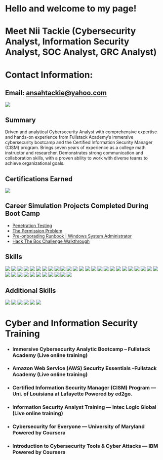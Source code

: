 # Hello and welcome to my page!

# Meet Nii Tackie (Cybersecurity Analyst, Information Security Analyst, SOC Analyst, GRC Analyst)

# Contact Information: 
  ## Email: ansahtackie@yahoo.com             


<a href="https://linkedin.com/in/niiansahtackie"><img src="https://img.shields.io/badge/-LinkedIn-0072b1?&style=for-the-badge&logo=linkedin&logoColor=white" /></a>


## Summary
Driven and analytical Cybersecurity Analyst with comprehensive expertise and hands-on experience from Fullstack Academy’s immersive cybersecurity bootcamp and the Certified Information Security Manager (CISM) program. Brings seven years of experience as a college math instructor and researcher. Demonstrates strong communication and collaboration skills, with a proven ability to work with diverse teams to achieve organizational goals.


## Certifications Earned 

<div>
<img src="https://img.shields.io/badge/-Security%2B-FF0000?&style=for-the-badge&logo=CompTIA&logoColor=white" />

</div>



## Career Simulation Projects Completed During Boot Camp
- <a href="https://github.com/ansahtackie/Penetration-Testing/tree/main">Penetration Testing</a>
- <a href="https://github.com/ansahtackie/The-Permission-Problem/tree/main">The Permission Problem</a>
- <a href="https://github.com/ansahtackie/Pre-onboarding-Runbook/tree/main">Pre-onborading Runbook | Windows System Administrator</a>
- <a href="https://github.com/ansahtackie/Walk-Through-Before-You-Run-Through/tree/main">Hack The Box Challenge Walkthrough</a>



## Skills 


<div>
    <img src="https://img.shields.io/badge/-Wireshark-1679A7?&style=for-the-badge&logo=Wireshark&logoColor=white" />
<img src="https://img.shields.io/badge/-Communication_Skills-1679A7?&style=for-the-badge&logo=Communication&logoColor=white" />
<img src="https://img.shields.io/badge/-Information_Security-1679A7?&style=for-the-badge&logo=Information_Security&logoColor=white" />
<img src="https://img.shields.io/badge/-Collaboration-1679A7?&style=for-the-badge&logo=Collaboration&logoColor=white" />
<img src="https://img.shields.io/badge/-Compliance-1679A7?&style=for-the-badge&logo=Compliance&logoColor=white" />    
<img src="https://img.shields.io/badge/-Vulnerability_Assessment-1679A7?&style=for-the-badge&logo=Vulnerability_Assessment&logoColor=white" />
<img src="https://img.shields.io/badge/-Cybersecurity-1679A7?&style=for-the-badge&logo=Cybersecurity&logoColor=white" />
    <img src="https://img.shields.io/badge/-Innovation-1679A7?&style=for-the-badge&logo=Innovation&logoColor=white" />
<img src="https://img.shields.io/badge/-Detail_Oriented-1679A7?&style=for-the-badge&logo=Detail_Oriented&logoColor=white" />
<img src="https://img.shields.io/badge/-Problem_Solving-1679A7?&style=for-the-badge&logo=Problem_Solving&logoColor=white" />
<img src="https://img.shields.io/badge/-Analysis-1679A7?&style=for-the-badge&logo=Analysis&logoColor=white" />
<img src="https://img.shields.io/badge/-Scripting-FFA500?&style=for-the-badge&logo=Scripting&logoColor=white" />
<img src="https://img.shields.io/badge/-Controls_and_Frameworks-FFA500?&style=for-the-badge&logo=Controls_and_Frameworks&logoColor=white" />
<img src="https://img.shields.io/badge/-Operating_Systems-0078D6?&style=for-the-badge&logo=Windows&logoColor=white" />
<img src="https://img.shields.io/badge/-Incident_Response-FF5733?&style=for-the-badge&logo=Incident_Response&logoColor=white" />
<img src="https://img.shields.io/badge/-Network_Security-008080?&style=for-the-badge&logo=Network_Security&logoColor=white" />
<img src="https://img.shields.io/badge/-Threat_Intelligence-8B0000?&style=for-the-badge&logo=Threat_Intelligence&logoColor=white" />
<img src="https://img.shields.io/badge/-Regulatory_Guidelines-FF5733?&style=for-the-badge&logo=Regulatory_Guidelines&logoColor=white" />
<img src="https://img.shields.io/badge/-Critical_Thinking-FFD700?&style=for-the-badge&logo=Critical_Thinking&logoColor=white" />
<img src="https://img.shields.io/badge/-Adaptability-FFA500?&style=for-the-badge&logo=Adaptability&logoColor=white" />
    <img src="https://img.shields.io/badge/-Risk_Management-FF5733?&style=for-the-badge&logo=Risk_Management&logoColor=white" />      
    <img src="https://img.shields.io/badge/-Nmap-990000?&style=for-the-badge&logo=Nmap&logoColor=white">
    <img src="https://img.shields.io/badge/-Metasploit-1679A7?&style=for-the-badge&logo=Metasploit&logoColor=white">
    <img src="https://img.shields.io/badge/-Nessus-339933?&style=for-the-badge&logo=Nessus&logoColor=white">
    <img src="https://img.shields.io/badge/-Firewall-FFA500?&style=for-the-badge&logo=Firewall&logoColor=white">    
    <img src="https://img.shields.io/badge/-Splunk-000000?&style=for-the-badge&logo=Splunk&logoColor=white" />
    <img src="https://img.shields.io/badge/-Linux-FCC624?&style=for-the-badge&logo=Linux&logoColor=black" />
    <img src="https://img.shields.io/badge/-Python-3776AB?&style=for-the-badge&logo=Python&logoColor=white" />
    <img src="https://img.shields.io/badge/-Burp_Suite-FF4500?&style=for-the-badge&logo=Burp_Suite&logoColor=white" />
    <img src="https://img.shields.io/badge/-John_The_Ripper-FF6600?&style=for-the-badge&logo=John_The_Ripper&logoColor=white" />
    <img src="https://img.shields.io/badge/-PowerShell-5391FE?&style=for-the-badge&logo=PowerShell&logoColor=white" />
    <img src="https://img.shields.io/badge/-IDS-FFA500?&style=for-the-badge&logo=IDS&logoColor=white" />
    <img src="https://img.shields.io/badge/-IPS-FFA500?&style=for-the-badge&logo=IPS&logoColor=white" />
    <img src="https://img.shields.io/badge/-Digital_Forensics-1E90FF?&style=for-the-badge&logo=DigitalOcean&logoColor=white" />
    <img src="https://img.shields.io/badge/-Endpoint_Detection_and_Response-4B0082?&style=for-the-badge&logo=EDR&logoColor=white" />
    <img src="https://img.shields.io/badge/-Active_Directory-00BFFF?&style=for-the-badge&logo=ActiveDirectory&logoColor=white" />
  
</div>


## Additional Skills
<div>
   <img src="https://img.shields.io/badge/-NIST-3D85C6?&style=for-the-badge&logo=NIST&logoColor=white" />
   <img src="https://img.shields.io/badge/-FISMA-FF7F00?&style=for-the-badge&logo=FISMA&logoColor=white" />
   <img src="https://img.shields.io/badge/-HIPAA-008000?&style=for-the-badge&logo=HIPAA&logoColor=white" />
   <img src="https://img.shields.io/badge/-HITRUST-0069AA?&style=for-the-badge&logo=HITRUST&logoColor=white" />
   <img src="https://img.shields.io/badge/-PCI_DSS-4B0082?&style=for-the-badge&logo=PCI_DSS&logoColor=white" />
   <img src="https://img.shields.io/badge/-POA%26M-FFA500?&style=for-the-badge&logo=POA%26M&logoColor=white" />

   
    
</div>


# Cyber and Information Security Training
- ### Immersive Cybersecurity Analytic Bootcamp – Fullstack Academy (Live online training)
- ### Amazon Web Service (AWS) Security Essentials –Fullstack Academy (Live online training)
- ### Certified Information Security Manager (CISM) Program — Uni. of Louisiana at Lafayette Powered by ed2go.
- ### Information Security Analyst Training — Intec Logic Global (Live online training)
- ### Cybersecurity for Everyone — University of Maryland Powered by Coursera
- ### Introduction to Cybersecurity Tools & Cyber Attacks — IBM Powered by Coursera




